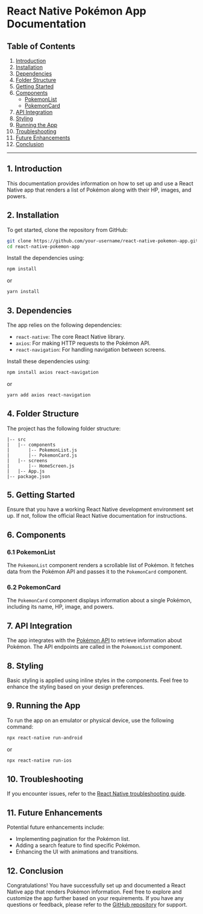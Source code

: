 # React Native Pokémon App Documentation

## Table of Contents

1. [Introduction](#introduction)
2. [Installation](#installation)
3. [Dependencies](#dependencies)
4. [Folder Structure](#folder-structure)
5. [Getting Started](#getting-started)
6. [Components](#components)
   - [PokemonList](#pokemonlist)
   - [PokemonCard](#pokemoncard)
7. [API Integration](#api-integration)
8. [Styling](#styling)
9. [Running the App](#running-the-app)
10. [Troubleshooting](#troubleshooting)
11. [Future Enhancements](#future-enhancements)
12. [Conclusion](#conclusion)

---

## 1. Introduction

This documentation provides information on how to set up and use a React Native app that renders a list of Pokémon along with their HP, images, and powers.

## 2. Installation

To get started, clone the repository from GitHub:

```bash
git clone https://github.com/your-username/react-native-pokemon-app.git
cd react-native-pokemon-app
```

Install the dependencies using:

```bash
npm install
```

or

```bash
yarn install
```

## 3. Dependencies

The app relies on the following dependencies:

- `react-native`: The core React Native library.
- `axios`: For making HTTP requests to the Pokémon API.
- `react-navigation`: For handling navigation between screens.

Install these dependencies using:

```bash
npm install axios react-navigation
```

or

```bash
yarn add axios react-navigation
```

## 4. Folder Structure

The project has the following folder structure:

```
|-- src
|   |-- components
|       |-- PokemonList.js
|       |-- PokemonCard.js
|   |-- screens
|       |-- HomeScreen.js
|   |-- App.js
|-- package.json
```

## 5. Getting Started

Ensure that you have a working React Native development environment set up. If not, follow the official React Native documentation for instructions.

## 6. Components

### 6.1 PokemonList

The `PokemonList` component renders a scrollable list of Pokémon. It fetches data from the Pokémon API and passes it to the `PokemonCard` component.

### 6.2 PokemonCard

The `PokemonCard` component displays information about a single Pokémon, including its name, HP, image, and powers.

## 7. API Integration

The app integrates with the [Pokémon API](https://pokeapi.co/) to retrieve information about Pokémon. The API endpoints are called in the `PokemonList` component.

## 8. Styling

Basic styling is applied using inline styles in the components. Feel free to enhance the styling based on your design preferences.

## 9. Running the App

To run the app on an emulator or physical device, use the following command:

```bash
npx react-native run-android
```

or

```bash
npx react-native run-ios
```

## 10. Troubleshooting

If you encounter issues, refer to the [React Native troubleshooting guide](https://reactnative.dev/docs/troubleshooting).

## 11. Future Enhancements

Potential future enhancements include:

- Implementing pagination for the Pokémon list.
- Adding a search feature to find specific Pokémon.
- Enhancing the UI with animations and transitions.

## 12. Conclusion

Congratulations! You have successfully set up and documented a React Native app that renders Pokémon information. Feel free to explore and customize the app further based on your requirements. If you have any questions or feedback, please refer to the [GitHub repository](https://github.com/your-username/react-native-pokemon-app) for support.
